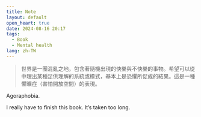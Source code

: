 ```yaml
---
title: Note
layout: default
open_heart: true
date: 2024-08-16 20:17
tags:
  - Book
  - Mental health
lang: zh-TW
---
```


> 世界是一團混亂之地，包含著隨機出現的快樂與不快樂的事物。希望可以從中理出某種足供理解的系統或模式，基本上是恐懼所促成的結果。這是一種懼曠症（害怕開放空間）的表現。

Agoraphobia.

I really have to finish this book. It’s taken too long.
